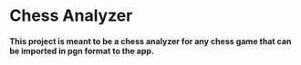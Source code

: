 # Chess Analyzer

#### This project is meant to be a chess analyzer for any chess game that can be imported in pgn format to the app.
